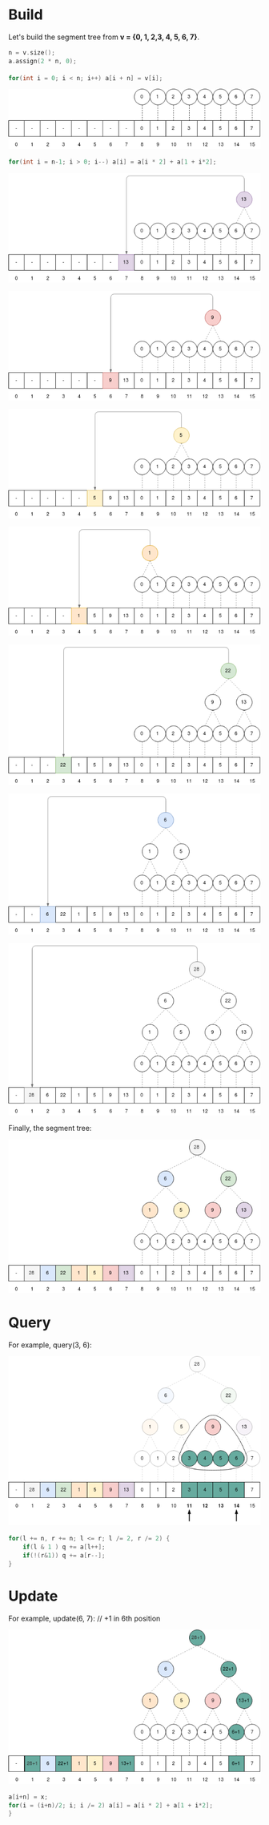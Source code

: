 # Build

Let's build the segment tree from **v = {0, 1, 2,3, 4, 5, 6, 7}**.

``` cpp
n = v.size();
a.assign(2 * n, 0);
            
for(int i = 0; i < n; i++) a[i + n] = v[i];
``` 

<p align="center">
<img src=assets/segtreebuild1.png>
</p>

``` cpp
for(int i = n-1; i > 0; i--) a[i] = a[i * 2] + a[1 + i*2];
``` 

<p align="center">
<img src=assets/segtreebuild2.png>
</p>

<p align="center">
<img src=assets/segtreebuild3.png>
</p>

<p align="center">
<img src=assets/segtreebuild4.png>
</p>

<p align="center">
<img src=assets/segtreebuild5.png>
</p>

<p align="center">
<img src=assets/segtreebuild6.png>
</p>

<p align="center">
<img src=assets/segtreebuild7.png>
</p>

<p align="center">
<img src=assets/segtreebuild8.png>
</p>

Finally, the segment tree:

<p align="center">
<img src=assets/segtreebuild9.png>
</p>

# Query

For example, query(3, 6):

<p align="center">
<img src=assets/segtreequery1.png>
</p>


``` cpp
for(l += n, r += n; l <= r; l /= 2, r /= 2) {
    if(l & 1 ) q += a[l++];
    if(!(r&1)) q += a[r--];
}
``` 

# Update

For example, update(6, 7): // +1 in 6th position


<p align="center">
<img src=assets/segtreeupdate.png>
</p>


``` cpp
a[i+n] = x;
for(i = (i+n)/2; i; i /= 2) a[i] = a[i * 2] + a[1 + i*2];
}
``` 